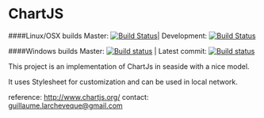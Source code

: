 # ChartJS

####Linux/OSX builds
Master: [![Build Status](https://travis-ci.org/DuneSt/ChartJs.svg?branch=master)](https://travis-ci.org/DuneSt/ChartJs)| Development: [![Build Status](https://travis-ci.org/DuneSt/ChartJs.svg?branch=development)](https://travis-ci.org/DuneSt/ChartJs)

####Windows builds
Master: [![Build status](https://ci.appveyor.com/api/projects/status/dhmgabjvvhmg1r77/branch/master?svg=true)](https://ci.appveyor.com/project/jecisc/chartjs/branch/master) | Latest commit: [![Build status](https://ci.appveyor.com/api/projects/status/dhmgabjvvhmg1r77?svg=true)](https://ci.appveyor.com/project/jecisc/chartjs)


This project is an implementation of ChartJs in seaside with a nice model.

It uses Stylesheet for customization and can be used in local network.

reference: http://www.chartjs.org/
contact: guillaume.larcheveque@gmail.com